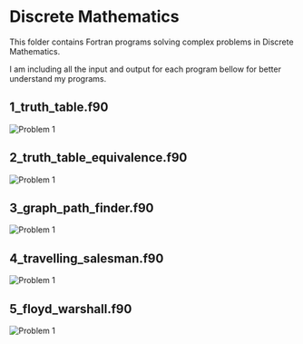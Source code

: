 # Discrete Mathematics
This folder contains Fortran programs solving complex problems in Discrete Mathematics.

I am including all the input and output for each program bellow for better understand my programs.

## 1_truth_table.f90
![Problem 1](https://mmm.sh/github/fortran/discrete/tt.png)

## 2_truth_table_equivalence.f90
![Problem 1](https://mmm.sh/github/fortran/discrete/tt2.png)

## 3_graph_path_finder.f90
![Problem 1](https://mmm.sh/github/fortran/discrete/graph_path_finder.png)

## 4_travelling_salesman.f90
![Problem 1](https://mmm.sh/github/fortran/discrete/travelling_salesman.png)

## 5_floyd_warshall.f90
![Problem 1](https://mmm.sh/github/fortran/discrete/floyd_warshall.png)
